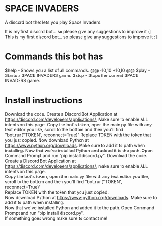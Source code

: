 # SPACE INVADERS
A discord bot thet lets you play Space Invaders.

It is my first discord bot... so please give any suggestions to improve it :]
This is my first discord bot... so please give any suggestions to improve it :]

# Commands this bot has
$help - Shows you a list of all commands.
@@ -10,10 +10,10 @@ $play - Starts a SPACE INVADERS game.
$stop - Stops the current SPACE INVADERS game.

# Install instructions
Download the code.
Create a Discord Bot Application at https://discord.com/developers/applications/, Make sure to enable ALL intents on this page.
Copy the bot's token, open the main.py file with any text editor you like, scroll to the bottom and then you'll find "bot.run("TOKEN", reconnect=True)"
Replace TOKEN with the token that you just copied.
Now download Python at https://www.python.org/downloads. Make sure to add it to path when installing.
Now that we've installed Python and added it to the path. Open Command Prompt and run "pip install discord.py".
Download the code.<br>
Create a Discord Bot Application at https://discord.com/developers/applications/, make sure to enable ALL intents on this page.<br>
Copy the bot's token, open the main.py file with any text editor you like, scroll to the bottom and then you'll find "bot.run("TOKEN", reconnect=True)"<br>
Replace TOKEN with the token that you just copied.<br>
Now download Python at https://www.python.org/downloads. Make sure to add it to path when installing.<br>
Now that we've installed Python and added it to the path. Open Command Prompt and run "pip install discord.py".<br>
If something goes wrong make sure to contact me!
